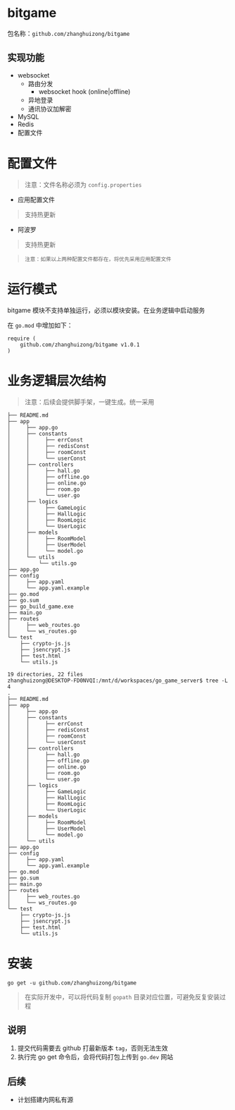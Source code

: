 # bitgame

包名称：`github.com/zhanghuizong/bitgame`

## 实现功能

- websocket
    - 路由分发
        - websocket hook (online|offline)
    - 异地登录
    - 通讯协议加解密
- MySQL
- Redis
- 配置文件

# 配置文件

> 注意：文件名称必须为 `config.properties`

- 应用配置文件
> 支持热更新

-  阿波罗
> 支持热更新

> `注意：如果以上两种配置文件都存在，将优先采用应用配置文件`


# 运行模式

bitgame 模块不支持单独运行，必须以模块安装。在业务逻辑中启动服务

在 `go.mod` 中增加如下：

```
require (
    github.com/zhanghuizong/bitgame v1.0.1
)
```

# 业务逻辑层次结构

> 注意：后续会提供脚手架，一键生成。统一采用

```
├── README.md
├── app
│     ├── app.go
│     ├── constants
│     │     ├── errConst
│     │     ├── redisConst
│     │     ├── roomConst
│     │     └── userConst
│     ├── controllers
│     │     ├── hall.go
│     │     ├── offline.go
│     │     ├── online.go
│     │     ├── room.go
│     │     └── user.go
│     ├── logics
│     │     ├── GameLogic
│     │     ├── HallLogic
│     │     ├── RoomLogic
│     │     └── UserLogic
│     ├── models
│     │     ├── RoomModel
│     │     ├── UserModel
│     │     └── model.go
│     └── utils
│         └── utils.go
├── app.go
├── config
│     ├── app.yaml
│     └── app.yaml.example
├── go.mod
├── go.sum
├── go_build_game.exe
├── main.go
├── routes
│     ├── web_routes.go
│     └── ws_routes.go
└── test
    ├── crypto-js.js
    ├── jsencrypt.js
    ├── test.html
    └── utils.js

19 directories, 22 files
zhanghuizong@DESKTOP-FD0NVQI:/mnt/d/workspaces/go_game_server$ tree -L 4
.
├── README.md
├── app
│     ├── app.go
│     ├── constants
│     │     ├── errConst
│     │     ├── redisConst
│     │     ├── roomConst
│     │     └── userConst
│     ├── controllers
│     │     ├── hall.go
│     │     ├── offline.go
│     │     ├── online.go
│     │     ├── room.go
│     │     └── user.go
│     ├── logics
│     │     ├── GameLogic
│     │     ├── HallLogic
│     │     ├── RoomLogic
│     │     └── UserLogic
│     ├── models
│     │     ├── RoomModel
│     │     ├── UserModel
│     │     └── model.go
│     └── utils
├── app.go
├── config
│     ├── app.yaml
│     └── app.yaml.example
├── go.mod
├── go.sum
├── main.go
├── routes
│     ├── web_routes.go
│     └── ws_routes.go
└── test
    ├── crypto-js.js
    ├── jsencrypt.js
    ├── test.html
    └── utils.js
```

# 安装

```
go get -u github.com/zhanghuizong/bitgame 
```

> 在实际开发中，可以将代码复制 `gopath` 目录对应位置，可避免反复安装过程

## 说明
1. 提交代码需要去 github 打最新版本 `tag`，否则无法生效
2. 执行完 go get 命令后，会将代码打包上传到 `go.dev` 网站

## 后续
- 计划搭建内网私有源
